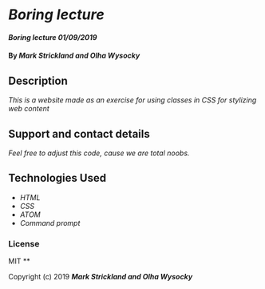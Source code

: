 # _Boring lecture_

#### _Boring lecture 01/09/2019_

#### By _**Mark Strickland and Olha Wysocky**_

## Description

_This is a website made as an exercise for using classes in CSS for stylizing web content_

## Support and contact details

_Feel free to adjust this code, cause we are total noobs._

## Technologies Used

* _HTML_
* _CSS_
* _ATOM_
* _Command prompt_

### License
MIT
**

Copyright (c) 2019 **_Mark Strickland and Olha Wysocky_**
